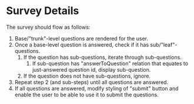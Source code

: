 # Survey Details

The survey should flow as follows:

1. Base/"trunk"-level questions are rendered for the user.
1. Once a base-level question is answered, check if it has sub/"leaf"-questions.
    1. If the question has sub-questions, iterate through sub-questions.
        1. If sub-question has "answerToQuestion" relation that equates to just-answered question id, display sub-question.
    1. If the question does not have sub-questions, ignore.
1. Repeat step 2 (and sub-steps) until all questions are answered.
1. If all questions are answered, modify styling of "submit" button and enable the user to be able to use it to submit the questions.
